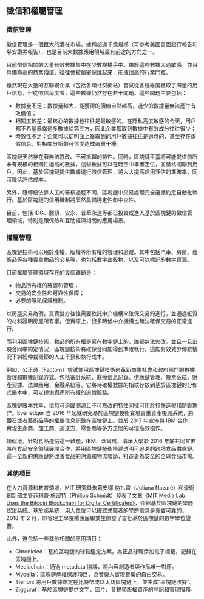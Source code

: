 ## 徵信和權屬管理
### 徵信管理

徵信管理是一個巨大的潛在市場，據稱超過千億規模（可參考美國富國銀行報告和平安證券報告），也是目前大數據應用領域最有前途的方向之一。

目前徵信相關的大量有效數據集中在少數機構手中。由於這些數據太過敏感，並且具備極高的商業價值，往往會被嚴密保護起來，形成很高的行業門檻。

雖然現在大量的互聯網企業（包括各類社交網站）嘗試從各種維度獲取了海量的用戶信息，但從徵信角度看，這些數據仍然存在若干問題。這些問題主要包括：

* 數據量不足：數據量越大，能獲得的價值自然越高，過少的數據量無法產生有效價值；
* 相關度較差：最核心的數據也往往是最敏感的。在隱私高度敏感的今天，用戶都不希望暴露過多數據給第三方，因此企業獲取到數據中有效成分往往很少；
* 時效性不足：企業可以從明面上獲取到的用戶數據往往是過時的，甚至存在虛假信息，對相關分析的可信度造成嚴重干擾。

區塊鏈天然存在著無法篡改、不可抵賴的特性。同時，區塊鏈平臺將可能提供前所未有規模的相關性極高的數據，這些數據可以在時空中準確定位，並嚴格關聯到用戶。因此，基於區塊鏈提供數據進行徵信管理，將大大提高信用評估的準確率，同時降低評估成本。

另外，跟傳統依靠人工的審核過程不同，區塊鏈中交易處理完全遵循約定自動化執行。基於區塊鏈的信用機制將天然具備穩定性和中立性。

目前，包括 IDG、騰訊、安永、普華永道等都已投資或進入基於區塊鏈的徵信管理領域，特別是跟保險和互助經濟相關的應用場景。

### 權屬管理

區塊鏈技術可以用於產權、版權等所有權的管理和追蹤。其中包括汽車、房屋、藝術品等各種貴重物品的交易等，也包括數字出版物，以及可以標記的數字資源。

目前權屬管理領域存在的幾個難題是：

* 物品所有權的確認和管理；
* 交易的安全性和可靠性保障；
* 必要的隱私保護機制。

以房屋交易為例。買賣雙方往往需要依託中介機構來確保交易的進行，並通過紙質的材料證明房屋所有權。但實際上，很多時候中介機構也無法確保交易的正常進行。

而利用區塊鏈技術，物品的所有權是寫在數字鏈上的，誰都無法修改。並且一旦出現合同中約定情況，區塊鏈技術將確保合同能得到準確執行。這能有效減少傳統情況下糾紛仲裁環節的人工干預和執行成本。

例如，公正通（Factom）嘗試使用區塊鏈技術來革新商業社會和政府部門的數據管理和數據記錄方式。包括審計系統、醫療信息記錄、供應鏈管理、投票系統、財產契據、法律應用、金融系統等。它將待確權數據的指紋存放到基於區塊鏈的分佈式賬本中，可以提供資產所有權的追蹤服務。

區塊鏈賬本共享、信息可追蹤溯源且不可篡改的特性同樣可用於打擊造假和防範欺詐。Everledger 自 2016 年起就研究基於區塊鏈技術實現貴重資產檢測系統，將鑽石或者藝術品等的權屬信息記錄在區塊鏈上。並於 2017 年宣佈與 IBM 合作，實現生產商、加工商、運送方、零售商等多方之間的可信高效協作。

類似地，針對食品造假這一難題，IBM、沃爾瑪、清華大學於 2016 年底共同宣佈將在食品安全領域展開合作，將用區塊鏈技術搭建透明可追溯的跨境食品供應鏈。這一全新的供應鏈將改善食品的溯源和物流環節，打造更為安全的全球食品市場。

### 其他項目

在人力資源和教育領域，MIT 研究員朱莉安娜·納扎雷（Juliana Nazaré）和學術創新部主管菲利普·施密特（Philipp Schmidt）發表了文章[《MIT Media Lab Uses the Bitcoin Blockchain for Digital Certificates》](http://quarktalk.cc/threads/mit-media-lab-uses-the-bitcoin-blockchain-for-digital-certificates.1553/)，介紹基於區塊鏈的學歷認證系統。基於該系統，用人單位可以確認求職者的學歷信息是真實可靠的。2018 年 2 月，麻省理工學院嚮應屆畢業生頒發了首批基於區塊鏈的數字學位證書。

此外，還包括一些其他相關的應用項目：

* Chronicled：基於區塊鏈的球鞋鑑定方案，為正品球鞋添加電子標籤，記錄在區塊鏈上。
* Mediachain：通過 metadata 協議，將內容創造者與作品唯一對應。
* Mycelia：區塊鏈產權保護項目，為音樂人實現音樂的自由交易。
* Tierion: 將用戶數據錨定在比特幣或以太坊區塊鏈上，並生成“區塊鏈收據”。
* Ziggurat：基於區塊鏈提供文字、圖片、音視頻版權資產的登記和管理服務。

